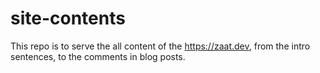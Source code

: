 # site-contents
This repo is to serve the all content of the https://zaat.dev, from the intro sentences, to the comments in blog posts.
